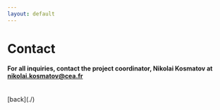 ```yaml
---
layout: default
---
```


# Contact

#### For all inquiries, contact the project coordinator, **Nikolai Kosmatov** at <nikolai.kosmatov@cea.fr>

<br>
[back](./)
